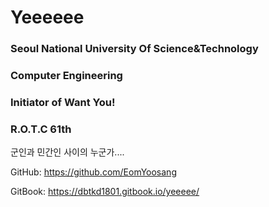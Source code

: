 # Yeeeeee

### Seoul National University Of Science&Technology
### Computer Engineering
### Initiator of Want You!
### R.O.T.C 61th
군인과 민간인 사이의 누군가....

GitHub: https://github.com/EomYoosang

GitBook: https://dbtkd1801.gitbook.io/yeeeee/
